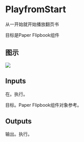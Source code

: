 # PlayfromStart

从一开始就开始播放翻页书

目标是Paper Flipbook组件

## 图示

![]($-20221218-18234142.png)

## Inputs

在。执行。

目标。Paper Flipbook组件对象参考。 

## Outputs

输出。执行。
